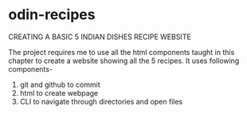 # odin-recipes
CREATING A BASIC 5 INDIAN DISHES RECIPE WEBSITE

The project requires me to use all the html components taught in this chapter to create a website showing all the 5 recipes.
It uses following components-
1. git and github to commit
2. html to create webpage
3. CLI to navigate through directories and open files


